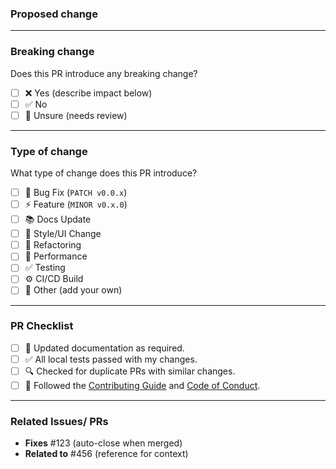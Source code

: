 ### Proposed change
<!--
Please explain what changed and why it was necessary.

_Add screenshots or GIFs if applicable._
-->

---

### Breaking change
Does this PR introduce any breaking change?
- [ ] ❌ Yes (describe impact below)
- [ ] ✅ No
- [ ] 🫤 Unsure (needs review)
<!--
_If **yes**, explain the impact and necessary migration steps:_
-->

---

### Type of change
What type of change does this PR introduce?
- [ ] 🐛 Bug Fix (`PATCH v0.0.x`)
- [ ] ⚡️ Feature (`MINOR v0.x.0`)
- [ ] 📚 Docs Update
- [ ] 🎨 Style/UI Change
- [ ] 🔄 Refactoring
- [ ] 🚀 Performance
- [ ] ✅ Testing
- [ ] ⚙️ CI/CD Build
- [ ] 📝 Other (add your own)

---

### PR Checklist
<!--
Before submitting, please ensure that the PR meets the following checklist:
_Put an `x` in the boxes that apply._
-->

- [ ] 📖 Updated documentation as required.
- [ ] ✅ All local tests passed with my changes.
- [ ] 🔍 Checked for duplicate PRs with similar changes.
- [ ] 📝 Followed the [Contributing Guide](https://github.com/yarsa/nepal-compliance/blob/master/CONTRIBUTING.md) and [Code of Conduct](https://github.com/yarsa/nepal-compliance/blob/master/CODE_OF_CONDUCT.md).

---

### Related Issues/ PRs
<!-- 
If this PR fixes a bug or relates to another PR, link them below:
-->
- **Fixes** #123 (auto-close when merged)
- **Related to** #456 (reference for context)
